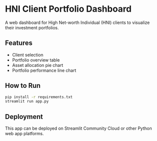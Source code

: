 # HNI Client Portfolio Dashboard

A web dashboard for High Net-worth Individual (HNI) clients to visualize their investment portfolios.

## Features
- Client selection
- Portfolio overview table
- Asset allocation pie chart
- Portfolio performance line chart

## How to Run

```bash
pip install -r requirements.txt
streamlit run app.py
```

## Deployment
This app can be deployed on Streamlit Community Cloud or other Python web app platforms.
